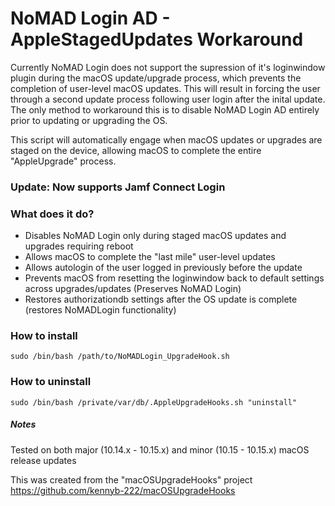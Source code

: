 # NoMAD Login AD - AppleStagedUpdates Workaround

Currently NoMAD Login does not support the supression of it's loginwindow plugin during the macOS update/upgrade process, which prevents the completion of user-level macOS updates. This will result in forcing the user through a second update process following user login after the inital update. The only method to workaround this is to disable NoMAD Login AD entirely prior to updating or upgrading the OS.

This script will automatically engage when macOS updates or upgrades are staged on the device, allowing macOS to complete the entire "AppleUpgrade" process.

### Update: Now supports Jamf Connect Login

### What does it do?
- Disables NoMAD Login only during staged macOS updates and upgrades requiring reboot
- Allows macOS to complete the "last mile" user-level updates
- Allows autologin of the user logged in previously before the update
- Prevents macOS from resetting the loginwindow back to default settings across upgrades/updates (Preserves NoMAD Login)
- Restores authorizationdb settings after the OS update is complete (restores NoMADLogin functionality)

### How to install

`sudo /bin/bash /path/to/NoMADLogin_UpgradeHook.sh`

### How to uninstall

`sudo /bin/bash /private/var/db/.AppleUpgradeHooks.sh "uninstall"`

##### Notes
Tested on both major (10.14.x - 10.15.x) and minor (10.15 - 10.15.x) macOS release updates

This was created from the "macOSUpgradeHooks" project
https://github.com/kennyb-222/macOSUpgradeHooks
